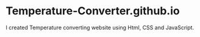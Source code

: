 # Temperature-Converter.github.io
I created Temperature converting website using Html, CSS and JavaScript.
